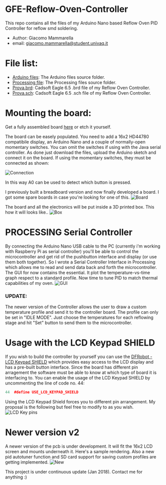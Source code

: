 # GFE-Reflow-Oven-Controller
This repo contains all the files of my Arduino Nano based Reflow Oven PID Controller for reflow smd soldering.

* Author: Giacomo Mammarella
* email: giacomo.mammarella@student.univaq.it

# File list:
* [Arduino files](https://github.com/giacu92/Reflow-Oven-Controller/tree/master/GFE_Reflow_Oven_Controller): The Arduino files source folder.
* [Processing file](https://github.com/giacu92/Reflow-Oven-Controller/tree/master/Processing/Reflow_oven_serial_controller): The Processing files source folder.
* [Prova.brd](https://github.com/giacu92/GFE-Reflow-Oven-Controller/blob/master/Prova.brd): Cadsoft Eagle 6.5 .brd file of my Reflow Oven Controller. 
* [Prova.sch](https://github.com/giacu92/GFE-Reflow-Oven-Controller/blob/master/Prova.sch): Cadsoft Eagle 6.5 .sch file of my Reflow Oven Controller.

# Mounting the board:
Get a fully assembled board [here](http://giacu92.bigcartel.com/product/reflow-oven-controller-board-v1-1) or etch it yourself.

The board can be easely populated. You need to add a 16x2 HD44780 compatibile display, an Arduino Nano and a couple of normally-open momentary switches. You can omit the switches if using with the Java serial controller.
As done just download the files, upload the Arduino sketch and connect it on the board.
If using the momentary switches, they must be connected as shown:

![Connection](http://i65.tinypic.com/2lwvm1l.png)

In this way A0 can be used to detect which button is pressed.

I previously built a breadboard version and now finally developed a board. I got some spare boards in case you're looking for one of this.
![Board](http://i68.tinypic.com/24o6quf.jpg)

The board and all the electronics will be put inside a 3D printed box. This how it will looks like..
![Box](http://i63.tinypic.com/ae1bwy.jpg)

# PROCESSING Serial Controller
By connecting the Arduino Nano USB cable to the PC (currently i'm working with Raspberry Pi as serial controller) you'll be able to control the microcontroller and get rid of the pushbutton interface and display (or use them both together). So I wrote a Serial Controller Interface in Processing which allows me to read and send data back and forth the microcontroller.
The GUI for now contains the essential. It plot the temperature-vs-time graph respect to a standard profile. Now time to tune PID to match thermal capabilities of my oven.
![GUI](http://i68.tinypic.com/8wd15v.png)

### UPDATE:
The newer version of the Controller allows the user to draw a custom temperature profile and send it to the controller board. The profile can only be set in "IDLE MODE". Just choose the temperatures for each reflowing stage and hit "Set" button to send them to the microcontroller.

# Usage with the LCD Keypad SHIELD
[LCD Keypad]: (http://i68.tinypic.com/scygyw.jpg)
[LCD Keypad resize]: (http://i65.tinypic.com/6rnaqh.jpg)
If you wish to build the controller by yourself you can use the [DFRobot - LCD Keypad SHIELD](https://www.dfrobot.com/wiki/index.php/Arduino_LCD_KeyPad_Shield_(SKU:_DFR0009)) which provides easy access to the LCD display and has a pre-built button interface.
Since the board has different pin arragement the software must be able to know at which type of board it is interfacing to.
You can enable the usage of the LCD Keypad SHIELD by uncommenting the line of code no. 44:
```cpp
44  #define USE_LCD_KEYPAD_SHIELD
```
Using the LCD Keypad Shield forces you to different pin arrangement. My proposal is the following but feel free to modify to as you wish.
![LCD Key pins](http://i64.tinypic.com/2a65a8k.jpg)

# Newer version v2
A newer version of the pcb is under development. It will fit the 16x2 LCD screen and mounts underneath it. Here's a sample rendering. Also a new pid autotuner function and SD card support for saving custom profiles are getting implemented.
![New](http://i67.tinypic.com/30s9a2s.png)

This project is under continuous update (Jan 2018). Contact me for anything :)
